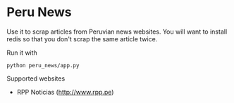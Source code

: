 <h1>Peru News</h1>

Use it to scrap articles from Peruvian news websites. You will want to install redis
so that you don't scrap the same article twice.

Run it with

    python peru_news/app.py
    
    
Supported websites

* RPP Noticias (http://www.rpp.pe)
